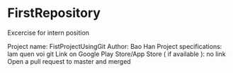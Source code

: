 # FirstRepository
Excercise for intern position 

Project name: FistProjectUsingGit
Author: Bao Han
Project specifications: lam quen voi git
Link on Google Play Store/App Store ( if available ): no link
Open a pull request to master and merged
